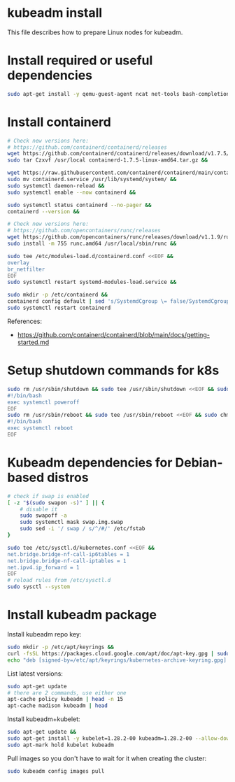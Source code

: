 
# kubeadm install

This file describes how to prepare Linux nodes for kubeadm.

# Install required or useful dependencies

```bash
sudo apt-get install -y qemu-guest-agent ncat net-tools bash-completion iperf3 nfs-common fio ca-certificates curl apt-transport-https gnupg htop open-iscsi cachefilesd dnsutils ipvsadm
```

# Install containerd

```bash
# Check new versions here:
# https://github.com/containerd/containerd/releases
wget https://github.com/containerd/containerd/releases/download/v1.7.5/containerd-1.7.5-linux-amd64.tar.gz &&
sudo tar Czxvf /usr/local containerd-1.7.5-linux-amd64.tar.gz &&

wget https://raw.githubusercontent.com/containerd/containerd/main/containerd.service &&
sudo mv containerd.service /usr/lib/systemd/system/ &&
sudo systemctl daemon-reload &&
sudo systemctl enable --now containerd &&

sudo systemctl status containerd --no-pager &&
containerd --version &&

# Check new versions here:
# https://github.com/opencontainers/runc/releases
wget https://github.com/opencontainers/runc/releases/download/v1.1.9/runc.amd64 &&
sudo install -m 755 runc.amd64 /usr/local/sbin/runc &&

sudo tee /etc/modules-load.d/containerd.conf <<EOF &&
overlay
br_netfilter
EOF
sudo systemctl restart systemd-modules-load.service &&

sudo mkdir -p /etc/containerd &&
containerd config default | sed 's/SystemdCgroup \= false/SystemdCgroup \= true/g' | sudo tee /etc/containerd/config.toml >/dev/null 2>&1 &&
sudo systemctl restart containerd
```

References:
- https://github.com/containerd/containerd/blob/main/docs/getting-started.md

# Setup shutdown commands for k8s

```bash
sudo rm /usr/sbin/shutdown && sudo tee /usr/sbin/shutdown <<EOF && sudo chmod 755 /usr/sbin/shutdown
#!/bin/bash
exec systemctl poweroff
EOF
sudo rm /usr/sbin/reboot && sudo tee /usr/sbin/reboot <<EOF && sudo chmod 755 /usr/sbin/reboot
#!/bin/bash
exec systemctl reboot
EOF
```

# Kubeadm dependencies for Debian-based distros

```bash
# check if swap is enabled
[ -z "$(sudo swapon -s)" ] || {
    # disable it
    sudo swapoff -a
    sudo systemctl mask swap.img.swap
    sudo sed -i '/ swap / s/^/#/' /etc/fstab
}

sudo tee /etc/sysctl.d/kubernetes.conf <<EOF &&
net.bridge.bridge-nf-call-ip6tables = 1
net.bridge.bridge-nf-call-iptables = 1
net.ipv4.ip_forward = 1
EOF
# reload rules from /etc/sysctl.d
sudo sysctl --system
```

# Install kubeadm package

Install kubeadm repo key:

```bash
sudo mkdir -p /etc/apt/keyrings &&
curl -fsSL https://packages.cloud.google.com/apt/doc/apt-key.gpg | sudo gpg --dearmor -o /etc/apt/keyrings/kubernetes-archive-keyring.gpg &&
echo "deb [signed-by=/etc/apt/keyrings/kubernetes-archive-keyring.gpg] https://apt.kubernetes.io/ kubernetes-xenial main" | sudo tee /etc/apt/sources.list.d/kubernetes.list
```

List latest versions:

```bash
sudo apt-get update
# there are 2 commands, use either one
apt-cache policy kubeadm | head -n 15
apt-cache madison kubeadm | head
```

Install kubeadm+kubelet:

```bash
sudo apt-get update &&
sudo apt-get install -y kubelet=1.28.2-00 kubeadm=1.28.2-00 --allow-downgrades --allow-change-held-packages &&
sudo apt-mark hold kubelet kubeadm
```

Pull images so you don't have to wait for it when creating the cluster:

```bash
sudo kubeadm config images pull
```
